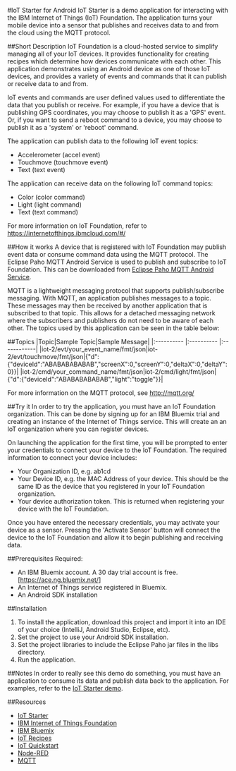 #IoT Starter for Android
IoT Starter is a demo application for interacting with the IBM Internet of Things (IoT) Foundation.
The application turns your mobile device into a sensor that publishes and receives data to and from the cloud using the MQTT protocol.

##Short Description
IoT Foundation is a cloud-hosted service to simplify managing all of your IoT devices.
It provides functionality for creating recipes which determine how devices communicate with each other.
This application demonstrates using an Android device as one of those IoT devices, and provides a variety of events and
commands that it can publish or receive data to and from.

IoT events and commands are user defined values used to differentiate the data that you publish or receive. For example,
if you have a device that is publishing GPS coordinates, you may choose to publish it as a 'GPS' event. Or, if you
want to send a reboot command to a device, you may choose to publish it as a 'system' or 'reboot' command.

The application can publish data to the following IoT event topics:
- Accelerometer (accel event)
- Touchmove (touchmove event)
- Text (text event)

The application can receive data on the following IoT command topics:
- Color (color command)
- Light (light command)
- Text (text command)

For more information on IoT Foundation, refer to https://internetofthings.ibmcloud.com/#/

##How it works
A device that is registered with IoT Foundation may publish event data or consume command data using the MQTT protocol.
The Eclipse Paho MQTT Android Service is used to publish and subscribe to IoT Foundation. This can be downloaded from
[Eclipse Paho MQTT Android Service](http://www.eclipse.org/paho/clients/android/).

MQTT is a lightweight messaging protocol that supports publish/subscribe messaging. With MQTT, an application publishes
messages to a topic. These messages may then be received by another application that is subscribed to that topic.
This allows for a detached messaging network where the subscribers and publishers do not need to be aware of each other.
The topics used by this application can be seen in the table below:

##Topics
|Topic|Sample Topic|Sample Message|
|:---------- |:---------- |:------------|
|iot-2/evt/your_event_name/fmt/json|iot-2/evt/touchmove/fmt/json|{"d":{"deviceId":"ABABABABABAB","screenX":0,"screenY":0,"deltaX":0,"deltaY":0}}|
|iot-2/cmd/your_command_name/fmt/json|iot-2/cmd/light/fmt/json|{"d":{"deviceId":"ABABABABABAB","light":"toggle"}}|

For more information on the MQTT protocol, see http://mqtt.org/

##Try it
In order to try the application, you must have an IoT Foundation organization. This can be done by signing up for an IBM
Bluemix trial and creating an instance of the Internet of Things service. This will create an an IoT organization
where you can register devices.

On launching the application for the first time, you will be prompted to enter your credentials to connect your device
to the IoT Foundation. The required information to connect your device includes:

- Your Organization ID, e.g. ab1cd
- Your Device ID, e.g. the MAC Address of your device. This should be the same ID as the device that you registered in
your IoT Foundation organization.
- Your device authorization token. This is returned when registering your device with the IoT Foundation.

Once you have entered the necessary credentials, you may activate your device as a sensor.
Pressing the 'Activate Sensor' button will connect the device to the IoT Foundation and allow it to begin publishing and receiving data.

##Prerequisites
Required:
- An IBM Bluemix account. A 30 day trial account is free. [https://ace.ng.bluemix.net/]
- An Internet of Things service registered in Bluemix.
- An Android SDK installation

##Installation
1. To install the application, download this project and import it into an IDE of your choice (IntelliJ, Android Studio, Eclipse, etc).
2. Set the project to use your Android SDK installation.
3. Set the project libraries to include the Eclipse Paho jar files in the libs directory.
4. Run the application.

##Notes
In order to really see this demo do something, you must have an application to consume its data and publish data back
to the application. For examples, refer to the [IoT Starter demo](http://m2m.demos.ibm.com/iotstarter.html).

##Resources
- [IoT Starter](http://m2m.demos.ibm.com/iotstarter.html)
- [IBM Internet of Things Foundation](https://internetofthings.ibmcloud.com/#/)
- [IBM Bluemix](https://ace.ng.bluemix.net)
- [IoT Recipes](https://developer.ibm.com/iot/)
- [IoT Quickstart](http://quickstart.internetofthings.ibmcloud.com/#/)
- [Node-RED](http://nodered.org/)
- [MQTT](http://mqtt.org/)